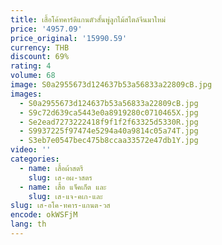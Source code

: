 ```yaml
---
title: เสื้อโค้ทคาร์ดิแกนตัวสั้นพู่ลูกไม้สไตล์จีนมาใหม่
price: '4957.09'
price_original: '15990.59'
currency: THB
discount: 69%
rating: 4
volume: 68
image: S0a2955673d124637b53a56833a22809cB.jpg
images:
  - S0a2955673d124637b53a56833a22809cB.jpg
  - S9c72d639ca5443e0a8919280c0710465X.jpg
  - Se2ead7273222418f9f1f2f63325d5330R.jpg
  - S9937225f97474e5294a40a9814c05a74T.jpg
  - S3eb7e0547bec475b8ccaa33572e47db1Y.jpg
video: ''
categories:
  - name: เสื้อผ้าสตรี
    slug: เส-อผ-าสตร
  - name: เสื้อ แจ็คเก็ต และ
    slug: เส-แจ-คเก-และ
slug: เส-อโค-ทคาร-แกนต-วส
encode: okWSFjM
lang: th
---
```

  